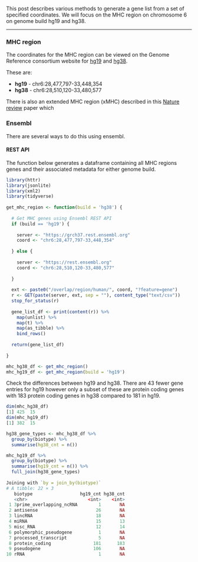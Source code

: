 This post describes various methods to generate a gene list from a set of specified
coordinates. We will focus on the MHC region on chromosome 6 on genome build hg19 
and hg38.

***

### MHC region

The coordinates for the MHC region can be viewed on the Genome Reference consortium 
website for [hg19](https://www.ncbi.nlm.nih.gov/grc/human/regions/MHC?asm=GRCh37) and 
[hg38](https://www.ncbi.nlm.nih.gov/grc/human/regions/MHC). 

These are:

- **hg19** - chr6:28,477,797-33,448,354
- **hg38** - chr6:28,510,120-33,480,577

There is also an extended MHC region (xMHC) described in this 
[Nature review](https://www.nature.com/articles/nrg1489) paper which 

### Ensembl

There are several ways to do this using ensembl.

#### REST API

The function below generates a dataframe containing all MHC regions genes and 
their associated metadata for either genome build.

```R
library(httr)
library(jsonlite)
library(xml2)
library(tidyverse)
  
get_mhc_region <- function(build = 'hg38') {
  
  # Get MHC genes using Ensembl REST API
  if (build == 'hg19') {
    
    server <- "https://grch37.rest.ensembl.org"
    coord <- "chr6:28,477,797-33,448,354"
    
  } else {
    
    server <- "https://rest.ensembl.org"
    coord <- "chr6:28,510,120-33,480,577"
    
  }
  
  ext <- paste0("/overlap/region/human/", coord, "?feature=gene")
  r <- GET(paste(server, ext, sep = ""), content_type("text/csv"))
  stop_for_status(r)
  
  gene_list_df <- print(content(r)) %>% 
    map(unlist) %>% 
    map(t) %>% 
    map(as_tibble) %>% 
    bind_rows() 
  
  return(gene_list_df)
  
}

mhc_hg38_df <- get_mhc_region()
mhc_hg19_df <- get_mhc_region(build = 'hg19')
```

Check the differences between hg19 and hg38. There are 43 fewer gene entries for hg19
however only a subset of these are protein coding genes with 183 protein coding genes 
in hg38 compared to 181 in hg19.

```R
dim(mhc_hg38_df)
[1] 425  15
dim(mhc_hg19_df)
[1] 382  15

hg38_gene_types <- mhc_hg38_df %>% 
  group_by(biotype) %>% 
  summarise(hg38_cnt = n())

mhc_hg19_df %>% 
  group_by(biotype) %>% 
  summarise(hg19_cnt = n()) %>%
  full_join(hg38_gene_types)
  
Joining with `by = join_by(biotype)`
# A tibble: 22 × 3
   biotype                  hg19_cnt hg38_cnt
   <chr>                       <int>    <int>
 1 3prime_overlapping_ncRNA        1       NA
 2 antisense                      26       NA
 3 lincRNA                        18       NA
 4 miRNA                          15       13
 5 misc_RNA                       12       14
 6 polymorphic_pseudogene          1       NA
 7 processed_transcript            5       NA
 8 protein_coding                181      183
 9 pseudogene                    106       NA
10 rRNA                            1       NA
```
